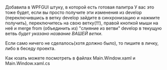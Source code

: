 Добавила в WPFGUI штуку, в которой есть готовая палитра
У вас это тоже будет, если вы просто получите эти изменения из develop (переключившись в ветку develop зайдите в синхронизацию 
и нажмите получить), переключитесь на свою ветку(!!!), правой кнопкой мыши на неё и merge from (объединить из) "слияние из ветви" 
develop в текущую ветвь *будет указано название ВАШЕЙ ветки*.

Если само ничего не сделалось(хотя должно было), то пишите в личку, либо в беседу проекта.

Как юзать можете посмотреть в файлах Main.Window.xaml и Main.Window.xaml.cs
